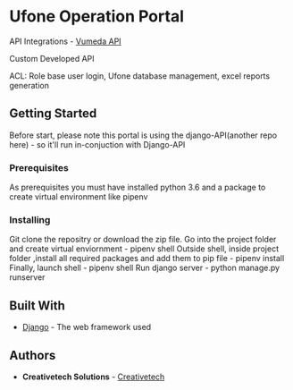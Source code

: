 # Ufone Operation Portal

API Integrations - 
[Vumeda API](https://vumeda.devoli.com) 

Custom Developed API

ACL: Role base user login, Ufone database management, excel reports generation

## Getting Started

Before start, please note this portal is using the django-API(another repo here) - so it'll run in-conjuction with Django-API 


### Prerequisites

As prerequisites you must have installed python 3.6 and a package to create virtual environment like pipenv

### Installing
Git clone the repositry or download the zip file. 
Go into the project folder and create virtual enviornment - pipenv shell
Outside shell, inside project folder ,install all required packages and add them to pip file - pipenv install <pkg name>
Finally, launch shell - pipenv shell
Run django server - python manage.py runserver 

## Built With

* [Django](https://docs.djangoproject.com/en/2.1/) - The web framework used

## Authors

* **Creativetech Solutions** - [Creativetech](https://github.com/Creativetech-Solutions/)

